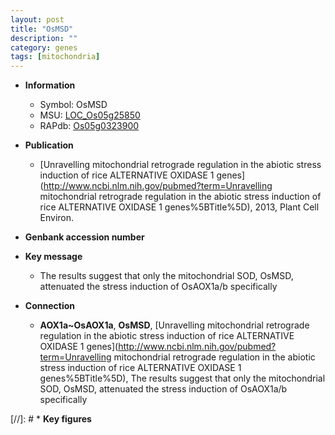 ```yaml
---
layout: post
title: "OsMSD"
description: ""
category: genes
tags: [mitochondria]
---
```


* **Information**  
    + Symbol: OsMSD  
    + MSU: [LOC_Os05g25850](http://rice.plantbiology.msu.edu/cgi-bin/ORF_infopage.cgi?orf=LOC_Os05g25850)  
    + RAPdb: [Os05g0323900](http://rapdb.dna.affrc.go.jp/viewer/gbrowse_details/irgsp1?name=Os05g0323900)  

* **Publication**  
    + [Unravelling mitochondrial retrograde regulation in the abiotic stress induction of rice ALTERNATIVE OXIDASE 1 genes](http://www.ncbi.nlm.nih.gov/pubmed?term=Unravelling mitochondrial retrograde regulation in the abiotic stress induction of rice ALTERNATIVE OXIDASE 1 genes%5BTitle%5D), 2013, Plant Cell Environ.

* **Genbank accession number**  

* **Key message**  
    + The results suggest that only the mitochondrial SOD, OsMSD, attenuated the stress induction of OsAOX1a/b specifically

* **Connection**  
    + __AOX1a~OsAOX1a__, __OsMSD__, [Unravelling mitochondrial retrograde regulation in the abiotic stress induction of rice ALTERNATIVE OXIDASE 1 genes](http://www.ncbi.nlm.nih.gov/pubmed?term=Unravelling mitochondrial retrograde regulation in the abiotic stress induction of rice ALTERNATIVE OXIDASE 1 genes%5BTitle%5D), The results suggest that only the mitochondrial SOD, OsMSD, attenuated the stress induction of OsAOX1a/b specifically

[//]: # * **Key figures**  


